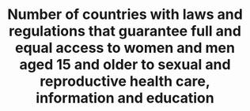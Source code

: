 ---
comments_and_limitations: Under review.
data_non_statistical: true
goal_meta_link: http://unstats.un.org/sdgs/files/metadata-compilation/Metadata-Goal-5.pdf
graph: null
graph_title: Number of countries with laws and regulations that guarantee full and
  equal access to women and men aged 15 and older to sexual and reproductive health
  care, information and education
graph_type: null
has_metadata: true
indicator: 5.6.2
indicator_definition: 'From UN-WOMEN: Legal/regulatory frameworks covered by this
  indicator include laws and regulations that explicitly guarantee: 1. Access to SRH
  services without third party authorization (from the spouse, guardian, parents or
  others); 2. Access to SRH services without restrictions in terms of age and marital
  status; 3. Access by adolescents to SRH information and education. Note: the indicator
  also measures the absence of laws that prohibit or restrict access to SRH services
  From UNFPA:  This indicator measures the proportion of countries with laws and regulations
  that guarantee women and adolescents access to sexual and reproductive health services,
  information and education irrespective of age, marital status and without third
  party authorization.From UNFPA:  This indicator measures the proportion of countries
  with laws and regulations that guarantee women and adolescents access to sexual
  and reproductive health services, information and education irrespective of age,
  marital status and without third party authorization.'
indicator_name: Number of countries with laws and regulations that guarantee full
  and equal access to women and men aged 15 and older to sexual and reproductive health
  care, information and education
indicator_sort_order: 05-06-02
indicator_variable: null
layout: indicator
method_of_computation: "From UN-WOMEN: Denominator: All Member States, for federal\
  \ states this will be reflected in central governments' self-reporting.  Sources\
  \ of information and methodology: The suggested methodology consists of initial\
  \ self-reporting by governments through a detailed survey to be developed based\
  \ on the indicators below with detailed questions that safeguard the replicability\
  \ and reliability of state responses. This procedure was applied for the ICPD+20\
  \ review survey with support to governments from UNFPA's country offices where needed.\
  \ The self-reported data will undergo validation and qualitative assessment by responsible\
  \ UN agencies assigned to the task. At this stage other stakeholders and data sources\
  \ could be consulted, e.g. National Human Rights Institutions, human rights treaty\
  \ bodies or other international, regional or national monitoring bodies. From UNFPA:\
  \  Methodology and feasibility of data collection \tThe indicator will measure the\
  \ number of countries with legal and regulatory frameworks guaranteeing access to\
  \ sexual and reproductive services, education and information without any of the\
  \ above restrictions. Therefore, to count as a \"yes\" all the four requirements\
  \ included in this indicator will need to be met: (i) access without third party\
  \ authorization; (ii) access without age restrictions; (iii) access irrespective\
  \ of marital status; and (iv) access to education and information at all levels.\
  \ For countries counting as \"no\", nevertheless, data will be disaggregated in\
  \ accordance to each of those requirements to be able to measure progress on each\
  \ particular front. Sources of information and methodology: \tThe suggested methodology\
  \ consists of initial self-reporting by governments through a detailed survey to\
  \ be developed based on the indicators below with detailed questions that safeguard\
  \ the replicability and reliability of state responses. This procedure was successfully\
  \ applied for the ICPD+20 review survey with support to governments from UNFPA's\
  \ country offices where needed. \tInformation provided by States can be complemented\
  \ with information from UN treaty monitoring bodies, including the Committee on\
  \ Elimination of All Forms of Discrimination Against Women, the Committee on the\
  \ Rights of the Child and the Committee on Economic, Social and Cultural Rights.\
  \ These three committees are systematically collecting information and issuing recommendations\
  \ to State parties on all the issues covered by this indicator. A combined use of\
  \ these three committees as sources of information will ensure near universal coverage\
  \ of States and will also increase the periodicity of information. \tMoreover, other\
  \ actors with a monitoring role such as regional human rights mechanisms, national\
  \ human rights institutions and civil society organizations often provide information\
  \ on the components covered by this indicator. UN agencies such as WHO, UNFPA and\
  \ UN Women also compile country specific information on legal and regulatory developments\
  \ on issues pertaining to their respective mandates."
permalink: /5-6-2/
published: true
reporting_status: notstarted
sdg_goal: 5
source_active_1: true
source_notes_1: null
source_title_1: null
target: Ensure universal access to sexual and reproductive health and reproductive
  rights as agreed in accordance with the Programme of Action of the International
  Conference on Population and Development and the Beijing Platform for Action and
  the outcome documents of their review conferences.
target_id: '5.6'
title: Number of countries with laws and regulations that guarantee full and equal
  access to women and men aged 15 and older to sexual and reproductive health care,
  information and education
un_custodial_agency: 'UNFPA (Partnering Agencies: UN Women, DESA Population Division)'
un_designated_tier: '3'
variable_description: null
variable_notes: null
---